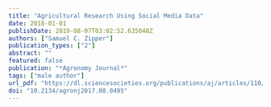 ```yaml
---
title: "Agricultural Research Using Social Media Data"
date: 2018-01-01
publishDate: 2019-08-07T03:02:52.635048Z
authors: ["Samuel C. Zipper"]
publication_types: ["2"]
abstract: ""
featured: false
publication: "*Agronomy Journal*"
tags: ["male author"]
url_pdf: "https://dl.sciencesocieties.org/publications/aj/articles/110/1/349"
doi: "10.2134/agronj2017.08.0495"
---
```


